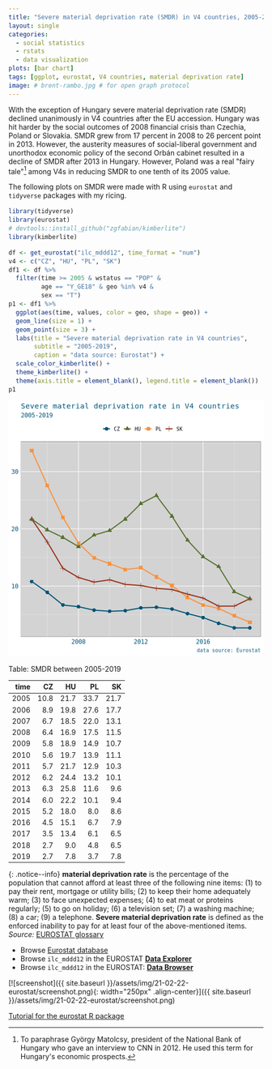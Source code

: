 ```yaml
---
title: "Severe material deprivation rate (SMDR) in V4 countries, 2005-2019"
layout: single
categories:
  - social statistics
  - rstats
  - data visualization
plots: [bar chart]
tags: [ggplot, eurostat, V4 countries, material deprivation rate]
image: # brent-rambo.jpg # for open graph protocol
---
```


With the exception of Hungary severe material deprivation rate (SMDR) declined unanimously in V4 countries after the EU accession. Hungary  was hit harder by the social outcomes of 2008 financial crisis than Czechia, Poland or Slovakia. SMDR grew from 17 percent in 2008 to 26 percent point in 2013. However, the austerity measures of social-liberal government and unorthodox economic policy of the second Orbán cabinet resulted in a decline of SMDR after 2013 in Hungary. However, Poland was a real "fairy tale"[^1] among V4s in reducing SMDR to one tenth of its 2005 value. 

[^1]:To paraphrase György Matolcsy, president of the National Bank of Hungary who gave an interview to CNN in 2012. He used this term for Hungary's economic prospects.

The following plots on SMDR were made with R using `eurostat` and `tidyverse` packages with my ricing.




```r
library(tidyverse)
library(eurostat)
# devtools::install_github("zgfabian/kimberlite")
library(kimberlite)
```
 

```r
df <- get_eurostat("ilc_mddd12", time_format = "num")
v4 <- c("CZ", "HU", "PL", "SK")
df1 <- df %>%
  filter(time >= 2005 & wstatus == "POP" &
         age == "Y_GE18" & geo %in% v4 &
         sex == "T")
p1 <- df1 %>%
  ggplot(aes(time, values, color = geo, shape = geo)) +
  geom_line(size = 1) +
  geom_point(size = 3) +
  labs(title = "Severe material deprivation rate in V4 countries",
       subtitle = "2005-2019",
       caption = "data source: Eurostat") +
  scale_color_kimberlite() +
  theme_kimberlite() +
  theme(axis.title = element_blank(), legend.title = element_blank())
p1
```

![plot of chunk p1](../assets/img/21-02-22-eurostat/p1-1.png)


Table: SMDR between 2005-2019

| time|   CZ|   HU|   PL|   SK|
|----:|----:|----:|----:|----:|
| 2005| 10.8| 21.7| 33.7| 21.7|
| 2006|  8.9| 19.8| 27.6| 17.7|
| 2007|  6.7| 18.5| 22.0| 13.1|
| 2008|  6.4| 16.9| 17.5| 11.5|
| 2009|  5.8| 18.9| 14.9| 10.7|
| 2010|  5.6| 19.7| 13.9| 11.1|
| 2011|  5.7| 21.7| 12.9| 10.3|
| 2012|  6.2| 24.4| 13.2| 10.1|
| 2013|  6.3| 25.8| 11.6|  9.6|
| 2014|  6.0| 22.2| 10.1|  9.4|
| 2015|  5.2| 18.0|  8.0|  8.6|
| 2016|  4.5| 15.1|  6.7|  7.9|
| 2017|  3.5| 13.4|  6.1|  6.5|
| 2018|  2.7|  9.0|  4.8|  6.5|
| 2019|  2.7|  7.8|  3.7|  7.8|

{: .notice--info}
**material deprivation rate** is the percentage of the population that cannot afford at least three of the following nine items: (1) to pay their rent, mortgage or utility bills; (2) to keep their home adequately warm; (3) to face unexpected expenses; (4) to eat meat or proteins regularly; (5) to go on holiday; (6) a television set; (7) a washing machine; (8) a car; (9) a telephone. **Severe material deprivation rate** is defined as the enforced inability to pay for at least four of the above-mentioned items. _Source:_ [EUROSTAT glossary](https://ec.europa.eu/eurostat/statistics-explained/index.php?title=Glossary:Severe_material_deprivation_rate)

- Browse [Eurostat database](https://ec.europa.eu/eurostat/data/database)
- Browse `ilc_mddd12` in the EUROSTAT [**Data Explorer**](http://appsso.eurostat.ec.europa.eu/nui/show.do?dataset=ilc_mddd12&lang=en)
- Browse `ilc_mddd12` in the EUROSTAT: [**Data Browser**](https://ec.europa.eu/eurostat/databrowser/view/ilc_mddd12/default/table?lang=en)

[![screenshot]({{ site.baseurl }}/assets/img/21-02-22-eurostat/screenshot.png){: width="250px" .align-center}]({{ site.baseurl }}/assets/img/21-02-22-eurostat/screenshot.png)


[Tutorial for the eurostat R package](http://ropengov.github.io/eurostat/articles/website/eurostat_tutorial.html)

